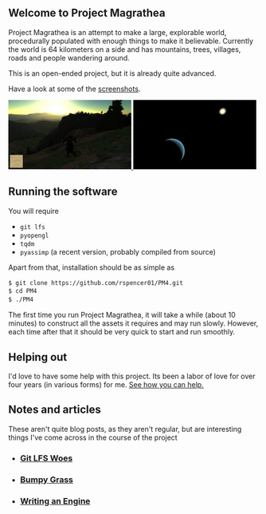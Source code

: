 ## Welcome to Project Magrathea

Project Magrathea is an attempt to make a large, explorable world, procedurally populated with enough things to make it believable.  Currently the world is 64 kilometers on a side and has mountains, trees, villages, roads and people wandering around.

This is an open-ended project, but it is already quite advanced.

Have a look at some of the [screenshots](screenshots.html).

<div>
<a href="screenshots.html">
  <img style="width:49%;" src="static/screenshot1.jpg">
  <img style="width:49%;" src="static/screenshot2.jpg">
</a>
</div>
<p></p>

## Running the software

You will require
 * `git lfs`
 * `pyopengl`
 * `tqdm`
 * `pyassimp` (a recent version, probably compiled from source)

Apart from that, installation should be as simple as
~~~ bash
$ git clone https://github.com/rspencer01/PM4.git
$ cd PM4
$ ./PM4
~~~
The first time you run Project Magrathea, it will take a while (about 10 minutes) to construct all the assets it requires and may run slowly.  However, each time after that it should be very quick to start and run smoothly.

## Helping out

I'd love to have some help with this project.  Its been a labor of love for over four years (in various forms) for me.  [See how you can help.](help.html)

## Notes and articles

These aren't quite blog posts, as they aren't regular, but are interesting things I've come across in the course of the project

 * ### [Git LFS Woes](lfs-woes.html)
 * ### [Bumpy Grass](grass-bump.html)
 * ### [Writing an Engine](engine.html)
